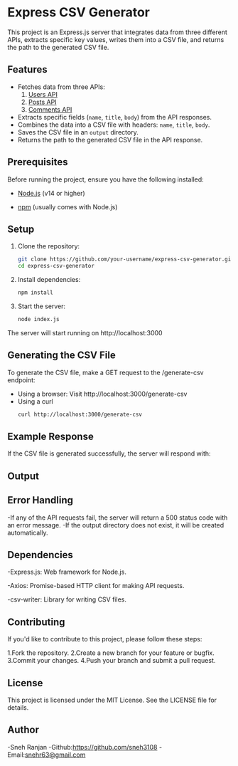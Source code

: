 # Express CSV Generator

This project is an Express.js server that integrates data from three different APIs, extracts specific key values, writes them into a CSV file, and returns the path to the generated CSV file.

## Features

- Fetches data from three APIs:
  1. [Users API](https://jsonplaceholder.typicode.com/users)
  2. [Posts API](https://jsonplaceholder.typicode.com/posts)
  3. [Comments API](https://jsonplaceholder.typicode.com/comments)
- Extracts specific fields (`name`, `title`, `body`) from the API responses.
- Combines the data into a CSV file with headers: `name`, `title`, `body`.
- Saves the CSV file in an `output` directory.
- Returns the path to the generated CSV file in the API response.

## Prerequisites

Before running the project, ensure you have the following installed:

- [Node.js](https://nodejs.org/) (v14 or higher)
  
- [npm](https://www.npmjs.com/) (usually comes with Node.js)

## Setup

1. Clone the repository:
   ```bash
   git clone https://github.com/your-username/express-csv-generator.git
   cd express-csv-generator

2. Install dependencies:
   ```bash
   npm install

3. Start the server:
   ```bash
   node index.js
   

The server will start running on http://localhost:3000



## Generating the CSV File

To generate the CSV file, make a GET request to the /generate-csv endpoint:

- Using a browser: Visit http://localhost:3000/generate-csv
- Using a curl
  ```bash
  curl http://localhost:3000/generate-csv

## Example Response

If the CSV file is generated successfully, the server will respond with:
 
 

## Output

  

## Error Handling

-If any of the API requests fail, the server will return a 500 status code with an error message.
-If the output directory does not exist, it will be created automatically.

## Dependencies

-Express.js: Web framework for Node.js.

-Axios: Promise-based HTTP client for making API requests.

-csv-writer: Library for writing CSV files.

## Contributing
If you'd like to contribute to this project, please follow these steps:

1.Fork the repository.
2.Create a new branch for your feature or bugfix.
3.Commit your changes.
4.Push your branch and submit a pull request.


## License
This project is licensed under the MIT License. See the LICENSE file for details.

## Author
-Sneh Ranjan
-Github:https://github.com/sneh3108
-Email:snehr63@gmail.com
